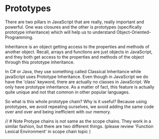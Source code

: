 # Prototypes

There are two pillars in JavaScript that are really, really important and powerful.
One was closures and the other is prototypes (specifically prototype inheritance) which will help us to understand Object-Oriented-Programming.

Inheritance is an object getting access to the properties and methods of another object.
Recall, arrays and functions are just objects in JavaScript, and they both get access to the properties and methods of the object through this prototype inheritance.

In C# or Java, they use something called Classical Inheritance while javaScript uses Prototype Inheritance.
Even though in JavaScript we do have the 'class' keyword, there are actually no classes in JavaScript. We only have prototype inheritance.
As a matter of fact, this feature is actually quite unique and not that common in other popular languages.

So what is this whole prototype chain? Why is it useful?
Because using prototypes, we avoid repeating ourselves, we avoid adding the same code over and over and being inefficient with our memory.

// # Note
Protype chains is not same as the scope chains. They work in a similar fashion, but there are two different things.
(please review 'Function Lexical Environment' in scope chain topic )
